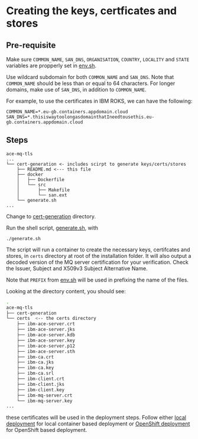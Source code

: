 # Creating the keys, certficates and stores

## Pre-requisite

Make sure `COMMON_NAME`, `SAN_DNS`, `ORGANISATION`, `COUNTRY`, `LOCALITY` and
`STATE` variables are propperly set in [env.sh](../env.sh).

Use wildcard subdomain for both `COMMON_NAME` and `SAN_DNS`. Note that `COMMON_NAME` should be less than or equal to 64 characters. For longer domains, make use of `SAN_DNS`, in addition to `COMMON_NAME`. 

For example, to use the certificates in IBM ROKS, we can have the following:

```
COMMON_NAME=*.eu-gb.containers.appdomain.cloud
SAN_DNS=*.thisiswaytoolongasdomainthatIneedtousethis.eu-gb.containers.appdomain.cloud
```

## Steps

```
ace-mq-tls
...
└── cert-generation <- includes scirpt to generate keys/certs/stores
    ├── README.md <--- this file
    ├── docker
    │   ├── Dockerfile
    │   └── src
    │       ├── Makefile
    │       └── san.ext
    └── generate.sh
...
```

Change to [cert-generation](.) directory.

Run the shell script, [generate.sh](./generate.sh), with

```
./generate.sh
```

The script will run a container to create the necessary keys, certifcates and stores, in `certs` directory at root of the installation folder. It will also output a decoded version of the MQ server certification for your verification. Check the Issuer, Subject and  X509v3 Subject Alternative Name.

Note that `PREFIX` from [env.sh](../env.sh) will be used in prefixing the name of the files.

Looking at the directory content, you should see:

```sh
.
ace-mq-tls
├── cert-generation
└── certs  <-- the certs directory
    ├── ibm-ace-server.crt
    ├── ibm-ace-server.jks
    ├── ibm-ace-server.kdb
    ├── ibm-ace-server.key
    ├── ibm-ace-server.p12
    ├── ibm-ace-server.sth
    ├── ibm-ca.crt
    ├── ibm-ca.jks
    ├── ibm-ca.key
    ├── ibm-ca.srl
    ├── ibm-client.crt
    ├── ibm-client.jks
    ├── ibm-client.key
    ├── ibm-mq-server.crt
    └── ibm-mq-server.key
...
```



these certificates will be used in the deployment steps. Follow either [local deployment](../local/README.asciidoc) for local container based deployment or [OpenShift deployment](../openshift/README.md) for OpenShift based deployment.
